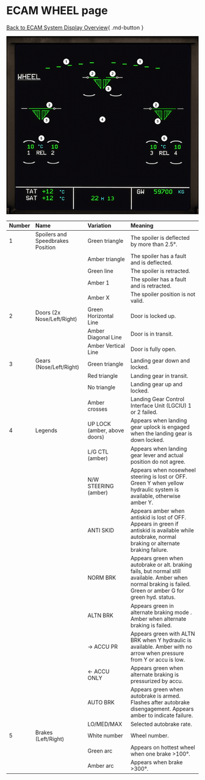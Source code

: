 # ECAM WHEEL page

[Back to ECAM System Display Overview](index.md){ .md-button }

![ECAM WHEEL page](../../../assets/a32nx-briefing/ecam/wheel.png "ECAM WHEEL page")

| Number | Name                              | Variation                    | Meaning                                                                                                                                                      |
|:-------|:----------------------------------|:-----------------------------|:-------------------------------------------------------------------------------------------------------------------------------------------------------------|
| 1      | Spoilers and Speedbrakes Position | Green triangle               | The spoiler is deflected by more than 2.5°.                                                                                                                  |
|        |                                   | Amber triangle               | The spoiler has a fault and is deflected.                                                                                                                    |
|        |                                   | Green line                   | The spoiler is retracted.                                                                                                                                    |
|        |                                   | Amber 1                      | The spoiler has a fault and is retracted.                                                                                                                    |
|        |                                   | Amber X                      | The spoiler position is not valid.                                                                                                                           |
| 2      | Doors (2x Nose/Left/Right)        | Green Horizontal Line        | Door is locked up.                                                                                                                                           |
|        |                                   | Amber Diagonal Line          | Door is in transit.                                                                                                                                          |
|        |                                   | Amber Vertical Line          | Door is fully open.                                                                                                                                          |
| 3      | Gears (Nose/Left/Right)           | Green triangle               | Landing gear down and locked.                                                                                                                                |
|        |                                   | Red triangle                 | Landing gear in transit.                                                                                                                                     |
|        |                                   | No triangle                  | Landing gear up and locked.                                                                                                                                  |
|        |                                   | Amber crosses                | Landing Gear Control Interface Unit (LGCIU) 1 or 2 failed.                                                                                                   |
| 4      | Legends                           | UP LOCK (amber, above doors) | Appears when landing gear uplock is engaged when the landing gear is down locked.                                                                            |
|        |                                   | L/G CTL (amber)              | Appears when landing gear lever and actual position do not agree.                                                                                            |
|        |                                   | N/W STEERING (amber)         | Appears when nosewheel steering is lost or OFF. Green Y when yellow hydraulic system is available, otherwise amber Y.                                        |
|        |                                   | ANTI SKID                    | Appears amber when antiskid is lost of OFF. Appears in green if antiskid is available while autobrake, normal braking or alternate braking failure.          |
|        |                                   | NORM BRK                     | Appears green when autobrake or alt. braking fails, but normal still available. Amber when normal braking is failed. Green or amber G for green hyd. status. |
|        |                                   | ALTN BRK                     | Appears green in alternate braking mode . Amber when alternate braking is failed.                                                                            |
|        |                                   | &rarr; ACCU PR               | Appears green with ALTN BRK when Y hydraulic is available. Amber with no arrow when pressure from Y or accu is low.                                          |
|        |                                   | &larr; ACCU ONLY             | Appears green when alternate braking is pressurized by accu.                                                                                                 |
|        |                                   | AUTO BRK                     | Appears green when autobrake is armed. Flashes after autobrake disengagement. Appears amber to indicate failure.                                             |
|        |                                   | LO/MED/MAX                   | Selected autobrake rate.                                                                                                                                     |
| 5      | Brakes (Left/Right)               | White number                 | Wheel number.                                                                                                                                                |
|        |                                   | Green arc                    | Appears on hottest wheel when one brake >100°.                                                                                                               |
|        |                                   | Amber arc                    | Appears when brake >300°.                                                                                                                                    |
